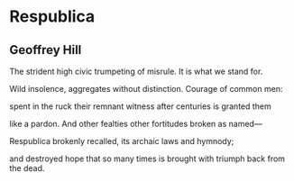 # Respublica
## Geoffrey Hill
The strident high
civic trumpeting
of misrule. It is
what we stand for.

Wild insolence,
aggregates without
distinction. Courage
of common men:

spent in the ruck
their remnant witness
after centuries
is granted them

like a pardon.
And other fealties
other fortitudes
broken as named—

Respublica
brokenly recalled,
its archaic laws
and hymnody;

and destroyed hope
that so many times
is brought with triumph
back from the dead.